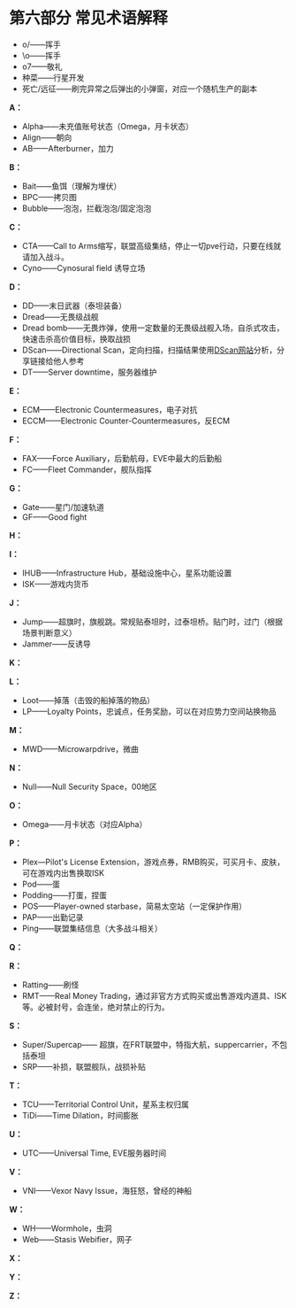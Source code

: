 # 第六部分 常见术语解释
* o/——挥手
* \o——挥手
* o7——敬礼
* 种菜——行星开发
* 死亡/远征——刷完异常之后弹出的小弹窗，对应一个随机生产的副本

  
**A：** 
* Alpha——未充值账号状态（Omega，月卡状态）
* Align——朝向
* AB——Afterburner，加力
  
**B：** 
* Bait——鱼饵（理解为埋伏）
* BPC——拷贝图
* Bubble——泡泡，拦截泡泡/固定泡泡

**C：** 
* CTA——Call to Arms缩写，联盟高级集结，停止一切pve行动，只要在线就请加入战斗。
* Cyno——Cynosural field 诱导立场
 
**D：** 
* DD——末日武器（泰坦装备）
* Dread——无畏级战舰
* Dread bomb——无畏炸弹，使用一定数量的无畏级战舰入场，自杀式攻击，快速击杀高价值目标，换取战损
* DScan——Directional Scan，定向扫描，扫描结果使用[DScan网站](https://dscan.info/)分析，分享链接给他人参考
* DT——Server downtime，服务器维护

**E：** 
* ECM——Electronic Countermeasures，电子对抗
* ECCM——Electronic Counter-Countermeasures，反ECM

**F：** 
* FAX——Force Auxiliary，后勤航母，EVE中最大的后勤船
* FC——Fleet Commander，舰队指挥

**G：** 
* Gate——星门/加速轨道
* GF——Good fight

**H：** 


**I：** 
* IHUB——Infrastructure Hub，基础设施中心，星系功能设置
* ISK——游戏内货币

**J：** 
* Jump——超旗时，旗舰跳。常规贴泰坦时，过泰坦桥。贴门时，过门（根据场景判断意义）
* Jammer——反诱导


**K：** 

**L：** 
* Loot——掉落（击毁的船掉落的物品）
* LP——Loyalty Points，忠诚点，任务奖励，可以在对应势力空间站换物品

**M：**
* MWD——Microwarpdrive，微曲

**N：**
* Null——Null Security Space，00地区

**O：**
* Omega——月卡状态（对应Alpha）
  
**P：**
* Plex—Pilot's License Extension，游戏点券，RMB购买，可买月卡、皮肤，可在游戏内出售换取ISK
* Pod——蛋
* Podding——打蛋，捏蛋
* POS——Player-owned starbase，简易太空站（一定保护作用）
* PAP——出勤记录
* Ping——联盟集结信息（大多战斗相关）

**Q：**

**R：**
* Ratting——刷怪
* RMT——Real Money Trading，通过非官方方式购买或出售游戏内道具、ISK等。必被封号，会连坐，绝对禁止的行为。

**S：**
* Super/Supercap—— 超旗，在FRT联盟中，特指大航，suppercarrier，不包括泰坦
* SRP——补损，联盟舰队，战损补贴
    
**T：**
* TCU——Territorial Control Unit，星系主权归属
* TiDi——Time Dilation，时间膨胀

**U：**
* UTC——Universal Time, EVE服务器时间
  
**V：**
* VNI——Vexor Navy Issue，海狂怒，曾经的神船
  
**W：**
* WH——Wormhole，虫洞
* Web——Stasis Webifier，网子

**X：**

**Y：**

**Z：**







